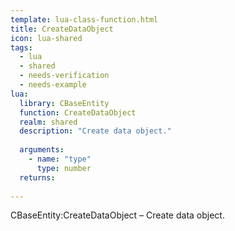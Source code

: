 ```yaml
---
template: lua-class-function.html
title: CreateDataObject
icon: lua-shared
tags:
  - lua
  - shared
  - needs-verification
  - needs-example
lua:
  library: CBaseEntity
  function: CreateDataObject
  realm: shared
  description: "Create data object."
  
  arguments:
    - name: "type"
      type: number
  returns:
    
---
```


<div class="lua__search__keywords">
CBaseEntity:CreateDataObject &#x2013; Create data object.
</div>
